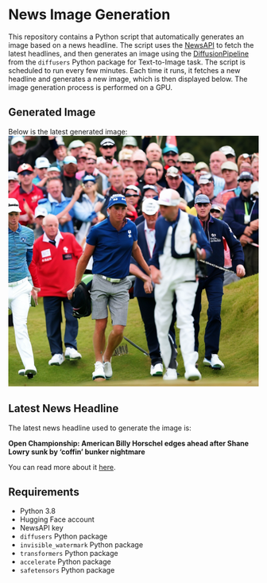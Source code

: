 # News Image Generation
This repository contains a Python script that automatically generates an image based on a news headline. The script uses the [NewsAPI](https://newsapi.org/) to fetch the latest headlines, and then generates an image using the [DiffusionPipeline](https://github.com/huggingface/diffusers) from the `diffusers` Python package for Text-to-Image task.
The script is scheduled to run every few minutes. Each time it runs, it fetches a new headline and generates a new image, which is then displayed below. The image generation process is performed on a GPU.

## Generated Image
Below is the latest generated image:
![Generated Image](image.png)

## Latest News Headline
The latest news headline used to generate the image is:

**Open Championship: American Billy Horschel edges ahead after Shane Lowry sunk by ‘coffin’ bunker nightmare**

You can read more about it [here](https://news.google.com/rss/articles/CBMiZWh0dHBzOi8vd3d3LmNubi5jb20vMjAyNC8wNy8yMC9zcG9ydC9iaWxseS1ob3JzY2hlbC1vcGVuLWNoYW1waW9uc2hpcC10aGlyZC1yb3VuZC1zcHQtaW50bC9pbmRleC5odG1s0gFeaHR0cHM6Ly9hbXAuY25uLmNvbS9jbm4vMjAyNC8wNy8yMC9zcG9ydC9iaWxseS1ob3JzY2hlbC1vcGVuLWNoYW1waW9uc2hpcC10aGlyZC1yb3VuZC1zcHQtaW50bA?oc=5).

## Requirements
- Python 3.8
- Hugging Face account
- NewsAPI key
- `diffusers` Python package
- `invisible_watermark` Python package
- `transformers` Python package
- `accelerate` Python package
- `safetensors` Python package
